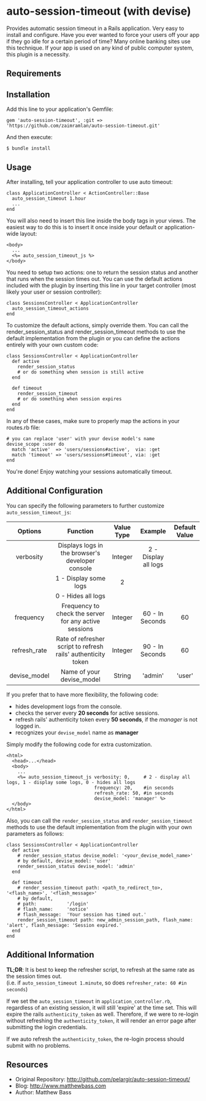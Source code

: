 # auto-session-timeout (with devise)

Provides automatic session timeout in a Rails application. Very easy
to install and configure. Have you ever wanted to force your users
off your app if they go idle for a certain period of time? Many
online banking sites use this technique. If your app is used on any
kind of public computer system, this plugin is a necessity.

## Requirements



## Installation

Add this line to your application's Gemfile:

    gem 'auto-session-timeout', :git => 'https://github.com/zaimramlan/auto-session-timeout.git'

And then execute:

    $ bundle install

## Usage

After installing, tell your application controller to use auto timeout:

    class ApplicationController < ActionController::Base
      auto_session_timeout 1.hour
      ...
    end

You will also need to insert this line inside the body tags in your
views. The easiest way to do this is to insert it once inside your
default or application-wide layout:

    <body>
      ...
      <%= auto_session_timeout_js %>
    </body>

You need to setup two actions: one to return the session status and
another that runs when the session times out. You can use the default
actions included with the plugin by inserting this line in your target
controller (most likely your user or session controller):

    class SessionsController < ApplicationController
      auto_session_timeout_actions
    end

To customize the default actions, simply override them. You can call
the render_session_status and render_session_timeout methods to use
the default implementation from the plugin or you can define the actions 
entirely with your own custom code:

    class SessionsController < ApplicationController
      def active
        render_session_status
        # or do something when session is still active
      end
      
      def timeout
        render_session_timeout
        # or do something when session expires
      end
    end

In any of these cases, make sure to properly map the actions in your routes.rb file:
  
    # you can replace 'user' with your devise model's name
    devise_scope :user do
      match 'active'  => 'users/sessions#active',  via: :get
      match 'timeout' => 'users/sessions#timeout', via: :get
    end

You're done! Enjoy watching your sessions automatically timeout.

## Additional Configuration
You can specify the following parameters to further customize `auto_session_timeout_js`:

|    Options    |                            Function                             | Value Type  |                             Example                               | Default Value   |
|:------------: |:-------------------------------------------------------------:  |:----------: |:---------------------------------------------------------------:  |:-------------:  |
|   verbosity   |        Displays logs in the browser's developer console         |   Integer   | 2 - Display all logs                                              |                 |
                                                                                                | 1 - Display some logs                                             |       2         |
                                                                                                | 0 - Hides all logs                                                |                 | 
|   frequency   |     Frequency to check the server for any active sessions       |   Integer   |                         60 - In Seconds                           |       60        |
| refresh_rate  | Rate of refresher script to refresh rails' authenticity token   |   Integer   |                         90 - In Seconds                           |       60        |
| devise_model  |                   Name of your devise_model                     |   String    |                             'admin'                               |     'user'      |

If you prefer that to have more flexibility, the following code:
- hides development logs from the console.
- checks the server every **20 seconds** for active sessions. 
- refresh rails' authenticity token every **50 seconds**, if the *manager* is not logged in.
- recognizes your `devise_model` name as **manager** 

Simply modify the following code for extra customization.

    <html>
      <head>...</head>
      <body>
        ...
        <%= auto_session_timeout_js verbosity: 0,     # 2 - display all logs, 1 - display some logs, 0 - hides all logs
                                    frequency: 20,    #in seconds
                                    refresh_rate: 50, #in seconds
                                    devise_model: 'manager' %>
      </body>
    </html>

Also, you can call the `render_session_status` and `render_session_timeout` methods to use the default implementation from the plugin
with your own parameters as follows:

    class SessionsController < ApplicationController
      def active
        # render_session_status devise_model: '<your_devise_model_name>'
        # by default, devise_model: 'user'
        render_session_status devise_model: 'admin'
      end
      
      def timeout
        # render_session_timeout path: <path_to_redirect_to>, '<flash_name>', '<flash_message>'
        # by default, 
        # path:           '/login'
        # flash_name:     'notice'
        # flash_message:  'Your session has timed out.'
        render_session_timeout path: new_admin_session_path, flash_name: 'alert', flash_message: 'Session expired.'
      end
    end

## Additional Information

**TL;DR**: It is best to keep the refresher script, to refresh at the same rate as the
session times out.  
(i.e. if `auto_session_timeout 1.minute`, so does `refresher_rate: 60 #in seconds`)

If we set the `auto_session_timeout` in `application_controller.rb`, regardless of an existing session,
it will still 'expire' at the time set. This will expire the rails `authenticity_token` as well. Therefore,
if we were to re-login without refreshing the `authenticity_token`, it will render an error page after
submitting the login credentials.

If we auto refresh the `authenticity_token`, the re-login process should submit with no problems.

## Resources

* Original Repository: http://github.com/pelargir/auto-session-timeout/
* Blog: http://www.matthewbass.com
* Author: Matthew Bass
